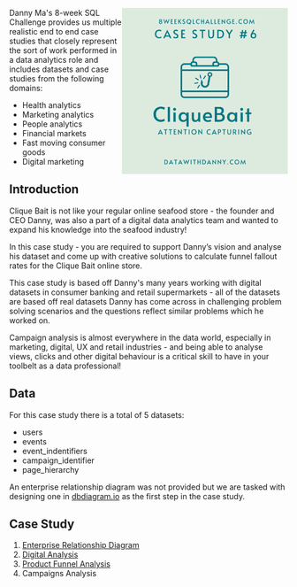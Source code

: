 <a href="https://8weeksqlchallenge.com/case-study-6/"> <img align="right" width="300" height="300" src="https://github.com/ChrisF03/Danny-Ma-SQL-Case-Studies-/blob/main/Solutions/Case%20Study%20%236%20-%20Clique%20Bait/6.png"></a>

Danny Ma's 8-week SQL Challenge provides us multiple realistic end to end case studies that closely represent the sort of work performed in a data analytics role and includes datasets and case studies from the following domains:

* Health analytics
* Marketing analytics
* People analytics
* Financial markets
* Fast moving consumer goods
* Digital marketing

## Introduction

Clique Bait is not like your regular online seafood store - the founder and CEO Danny, was also a part of a digital data analytics team and wanted to expand his knowledge into the seafood industry!

In this case study - you are required to support Danny’s vision and analyse his dataset and come up with creative solutions to calculate funnel fallout rates for the Clique Bait online store.

This case study is based off Danny's many years working with digital datasets in consumer banking and retail supermarkets - all of the datasets are based off real datasets Danny has come across in challenging problem solving scenarios and the questions reflect similar problems which he worked on.

Campaign analysis is almost everywhere in the data world, especially in marketing, digital, UX and retail industries - and being able to analyse views, clicks and other digital behaviour is a critical skill to have in your toolbelt as a data professional!

## Data
For this case study there is a total of 5 datasets:
* users
* events
* event_indentifiers
* campaign_identifier
* page_hierarchy

An enterprise relationship diagram was not provided but we are tasked with designing one in [dbdiagram.io](https://dbdiagram.io/home) as the first step in the case study. 

## Case Study 
1. [Enterprise Relationship Diagram](https://github.com/ChrisF03/Danny-Ma-SQL-Case-Studies-/blob/main/Solutions/Case%20Study%20%236%20-%20Clique%20Bait/solutions/(1)ERD.md)
2. [Digital Analysis](https://github.com/ChrisF03/Danny-Ma-SQL-Case-Studies-/blob/main/Solutions/Case%20Study%20%236%20-%20Clique%20Bait/solutions/(2)Digital_Analysis.md)
3. [Product Funnel Analysis](https://github.com/ChrisF03/Danny-Ma-SQL-Case-Studies-/blob/main/Solutions/Case%20Study%20%236%20-%20Clique%20Bait/solutions/(3)Product_Funnel_Analysis.md)
4. Campaigns Analysis
